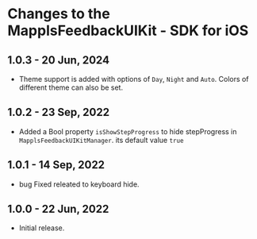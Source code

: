 # Changes to the MapplsFeedbackUIKit - SDK for iOS

## 1.0.3 - 20 Jun, 2024

- Theme support is added with options of `Day`, `Night` and `Auto`. Colors of different theme can also be set.

## 1.0.2 - 23 Sep, 2022

- Added a Bool property `isShowStepProgress` to hide stepProgress in `MapplsFeedbackUIKitManager`. its default value `true`

## 1.0.1 - 14 Sep, 2022

- bug Fixed releated to keyboard hide.

## 1.0.0 - 22 Jun, 2022

- Initial release.
